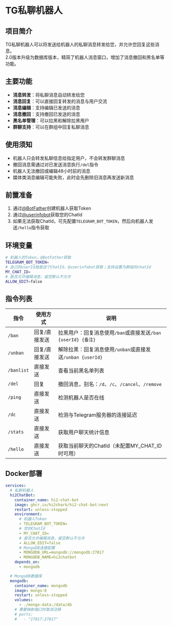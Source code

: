 # TG私聊机器人

## 项目简介
TG私聊机器人可以将发送给机器人的私聊消息转发给您，并允许您回复这些消息。  
2.0版本升级为数据库版本，精简了机器人消息窗口，增加了消息撤回和黑名单等功能。

## 主要功能
- **消息转发**：将私聊消息自动转发给您
- **消息回复**：可以直接回复转发的消息与用户交流
- **消息编辑**：支持编辑已发送的消息
- **消息撤回**：支持撤回已发送的消息
- **黑名单管理**：可以拉黑和解除拉黑用户
- **群聊支持**：可以在群组中回复私聊消息

## 使用须知
- 机器人只会转发私聊信息给指定用户，不会转发群聊消息
- 撤回消息需通过对已发送消息执行`/del`指令
- 机器人无法撤回或编辑48小时前的消息
- 媒体类消息编辑可能失败，此时会先删除旧消息再发送新消息

## 前置准备
1. 通过[@BotFather](https://t.me/BotFather)创建机器人获取Token
2. 通过[@userinfobot](https://t.me/userinfobot)获取您的ChatId
3. 如果无法获取ChatId，可先配置`TELEGRAM_BOT_TOKEN`，然后向机器人发送`/hello`指令获取

## 环境变量
```bash
# 机器人的Token，@BotFather获取
TELEGRAM_BOT_TOKEN=
# 自己的userId就是这个ChatId，@userinfobot获取；支持设置为群组的chatId
MY_CHAT_ID=
# 是否允许编辑消息，留空默认不允许
ALLOW_EDIT=false
```

## 指令列表
| 指令 | 使用方式 | 说明 |
|------|---------|------|
| `/ban` | 回复/直接发送 | 拉黑用户：回复消息使用`/ban`或直接发送`/ban {userId} {备注}` |
| `/unban` | 回复/直接发送 | 解除拉黑：回复消息使用`/unban`或直接发送`/unban {userId}` |
| `/banlist` | 直接发送 | 查看当前黑名单列表 |
| `/del` | 回复 | 撤回消息，别名：`/d`、`/c`、`/cancel`、`/remove` |
| `/ping` | 直接发送 | 检测机器人是否在线 |
| `/dc` | 直接发送 | 检测与Telegram服务器的连接延迟 |
| `/stats` | 直接发送 | 获取用户聊天统计信息 |
| `/hello` | 直接发送 | 获取当前聊天的ChatId（未配置MY_CHAT_ID时可用） |

## Docker部署
```yaml
services:
  # 私聊机器人
  hi2ChatBot:
    container_name: hi2-chat-bot
    image: ghcr.io/hi2shark/hi2-chat-bot:next
    restart: unless-stopped
    environment:
      # 机器人Token
      - TELEGRAM_BOT_TOKEN=
      # 您的ChatId
      - MY_CHAT_ID=
      # 是否允许编辑消息，留空默认不允许
      - ALLOW_EDIT=false
      # MongoDB连接配置
      - MONGODB_URL=mongodb://mongodb:27017
      - MONGODB_NAME=hi2chatbot
    depends_on:
      - mongodb

  # MongoDB数据库
  mongodb:
    container_name: mongodb
    image: mongo:8
    restart: unless-stopped
    volumes:
      - ./mongo-data:/data/db
    # 需要映射端口时取消注释
    # ports:
    #   - "27017:27017"
```
